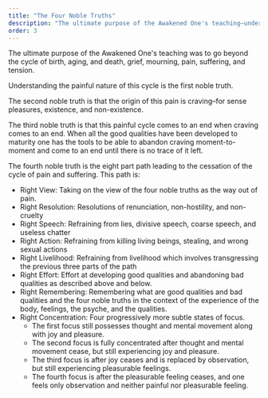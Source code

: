 ```yaml
---
title: "The Four Noble Truths"
description: "The ultimate purpose of the Awakened One's teaching—understanding and transcending the cycle of suffering"
order: 3
---
```


The ultimate purpose of the Awakened One's teaching was to go beyond the cycle of birth, aging, and death, grief, mourning, pain, suffering, and tension.

Understanding the painful nature of this cycle is the first noble truth.

The second noble truth is that the origin of this pain is craving–for sense pleasures, existence, and non-existence.

The third noble truth is that this painful cycle comes to an end when craving comes to an end. When all the good qualities have been developed to maturity one has the tools to be able to abandon craving moment-to-moment and come to an end until there is no trace of it left.

The fourth noble truth is the eight part path leading to the cessation of the cycle of pain and suffering. This path is:
- Right View: Taking on the view of the four noble truths as the way out of pain.
- Right Resolution: Resolutions of renunciation, non-hostility, and non-cruelty
- Right Speech: Refraining from lies, divisive speech, coarse speech, and useless chatter
- Right Action: Refraining from killing living beings, stealing, and wrong sexual actions
- Right Livelihood: Refraining from livelihood which involves transgressing the previous three parts of the path
- Right Effort: Effort at developing good qualities and abandoning bad qualities as described above and below.
- Right Remembering: Remembering what are good qualities and bad qualities and the four noble truths in the context of the experience of the body, feelings, the psyche, and the qualities.
- Right Concentration: Four progressively more subtle states of focus.
  - The first focus still possesses thought and mental movement along with joy and pleasure.
  - The second focus is fully concentrated after thought and mental movement cease, but still experiencing joy and pleasure.
  - The third focus is after joy ceases and is replaced by observation, but still experiencing pleasurable feelings.
  - The fourth focus is after the pleasurable feeling ceases, and one feels only observation and neither painful nor pleasurable feeling.